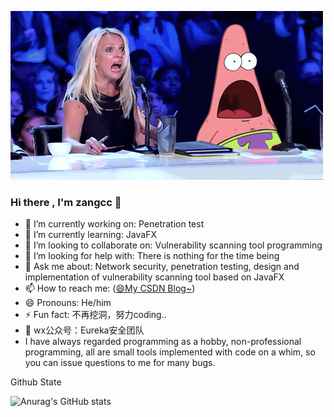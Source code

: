 ![Image text](https://github.com/zangcc/images/blob/main/britney.gif)

### Hi there , I'm zangcc 👋


- 🔭 I’m currently working on: Penetration test
- 🌱 I’m currently learning: JavaFX
- 👯 I’m looking to collaborate on: Vulnerability scanning tool programming
- 🤔 I’m looking for help with: There is nothing for the time being
- 💬 Ask me about: Network security, penetration testing, design and implementation of vulnerability scanning tool based on JavaFX
- 📫 How to reach me: ([😄My CSDN Blog~](https://blog.csdn.net/weixin_43847838?spm=1010.2135.3001.5343))
- 😄 Pronouns: He/him
- ⚡ Fun fact: 不再挖洞，努力coding..
- 🫡 wx公众号：Eureka安全团队
- I have always regarded programming as a hobby, non-professional programming, all are small tools implemented with code on a whim, so you can issue questions to me for many bugs.

Github State

![Anurag's GitHub stats](https://github-readme-stats.vercel.app/api?username=zangcc&show_icons=true&theme=radical)
